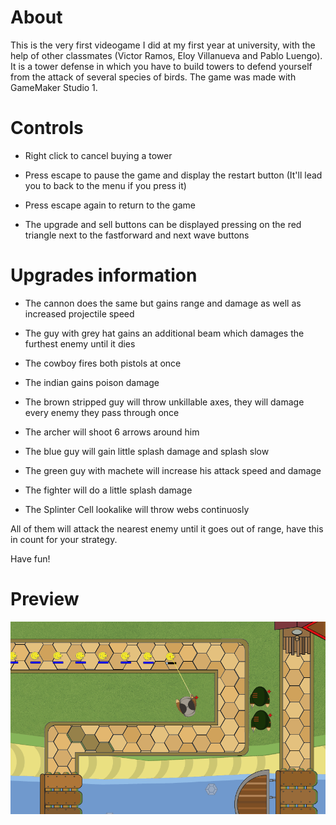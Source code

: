 # About
This is the very first videogame I did at my first year at university, with the help of other classmates (Victor Ramos, Eloy Villanueva and Pablo Luengo).
It is a tower defense in which you have to build towers to defend yourself from the attack of several species of birds.
The game was made with GameMaker Studio 1.

# Controls

  - Right click to cancel buying a tower

  - Press escape to pause the game and display the restart button (It'll lead you to back to the menu if you press it)

  - Press escape again to return to the game

  - The upgrade and sell buttons can be displayed pressing on the red triangle next to the fastforward and next wave buttons

# Upgrades information

- The cannon does the same but gains range and damage as well as increased projectile speed

- The guy with grey hat gains an additional beam which damages the furthest enemy until it dies

- The cowboy fires both pistols at once

- The indian gains poison damage

- The brown stripped guy will throw unkillable axes, they will damage every enemy they pass through once

- The archer will shoot 6 arrows around him

- The blue guy will gain little splash damage and splash slow

- The green guy with machete will increase his attack speed and damage

- The fighter will do a little splash damage

- The Splinter Cell lookalike will throw webs continuosly

All of them will attack the nearest enemy until it goes out of range, have this in count for your strategy.

Have fun!

# Preview
![alt-text](./GithubImg/TeaserGif.gif)
